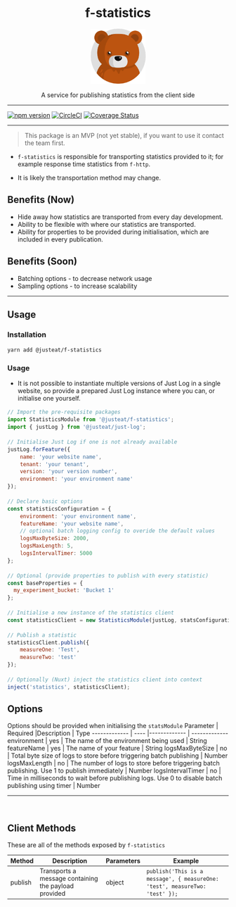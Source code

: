 <div align="center">

# f-statistics

<img width="125" alt="Fozzie Bear" src="../../../bear.png" />

A service for publishing statistics from the client side

</div>

---

[![npm version](https://badge.fury.io/js/%40justeat%2Ff-statistics.svg)](https://badge.fury.io/js/%40justeat%2Ff-statistics)
[![CircleCI](https://circleci.com/gh/justeat/fozzie-components.svg?style=svg)](https://circleci.com/gh/justeat/workflows/fozzie-components)
[![Coverage Status](https://coveralls.io/repos/github/justeat/f-statistics/badge.svg)](https://coveralls.io/github/justeat/f-statistics)

---

> This package is an MVP (not yet stable), if you want to use it contact the team first.

- `f-statistics` is responsible for transporting statistics provided to it; for example response time statistics from `f-http`.

- It is likely the transportation method may change.

## Benefits (Now)
- Hide away how statistics are transported from every day development.
- Ability to be flexible with where our statistics are transported.
- Ability for properties to be provided during initialisation, which are included in every publication.

## Benefits (Soon)
- Batching options - to decrease network usage
- Sampling options - to increase scalability

<hr>

## Usage

### Installation

```sh
yarn add @justeat/f-statistics
```
### Usage
- It is not possible to instantiate multiple versions of Just Log in a single website, so provide a prepared Just Log instance where you can, or initialise one yourself.

```js
// Import the pre-requisite packages
import StatisticsModule from '@justeat/f-statistics';
import { justLog } from '@justeat/just-log';

// Initialise Just Log if one is not already available
justLog.forFeature({
    name: 'your website name',
    tenant: 'your tenant',
    version: 'your version number',
    environment: 'your environment name'
});

// Declare basic options
const statisticsConfiguration = {
    environment: 'your environment name',
    featureName: 'your website name',
    // optional batch logging config to overide the default values
    logsMaxByteSize: 2000,
    logsMaxLength: 5,
    logsIntervalTimer: 5000
};

// Optional (provide properties to publish with every statistic)
const baseProperties = {
  my_experiment_bucket: 'Bucket 1'
};

// Initialise a new instance of the statistics client
const statisticsClient = new StatisticsModule(justLog, statsConfiguration, baseProperties);

// Publish a statistic
statisticsClient.publish({
    measureOne: 'Test',
    measureTwo: 'test'
});

// Optionally (Nuxt) inject the statistics client into context
inject('statistics', statisticsClient);
```

## Options
Options should be provided when initialising the `statsModule`
Parameter | Required |Description | Type
------------- | ---- |------------- | -------------
environment | yes | The name of the environment being used | String
featureName | yes | The name of your feature | String
logsMaxByteSize | no | Total byte size of logs to store before triggering batch publishing | Number
logsMaxLength | no | The number of logs to store before triggering batch publishing. Use 1 to publish immediately | Number
logsIntervalTimer | no | Time in milliseconds to wait before publishing logs. Use 0 to disable batch publishing using timer  | Number

<hr></br>

## Client Methods
These are all of the methods exposed by `f-statistics`

Method | Description | Parameters | Example
------------- | ------------- | ------------- | -------------
publish | Transports a message containing the payload provided | object | `publish('This is a message', { measureOne: 'test', measureTwo: 'test' });`
</br>
